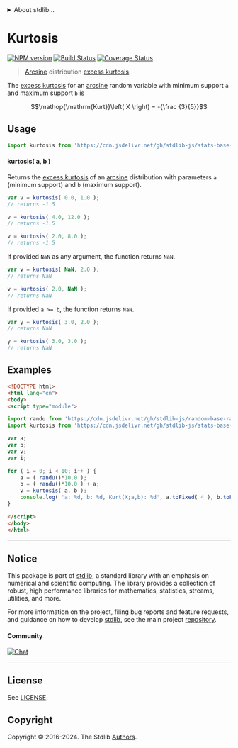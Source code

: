 <!--

@license Apache-2.0

Copyright (c) 2018 The Stdlib Authors.

Licensed under the Apache License, Version 2.0 (the "License");
you may not use this file except in compliance with the License.
You may obtain a copy of the License at

   http://www.apache.org/licenses/LICENSE-2.0

Unless required by applicable law or agreed to in writing, software
distributed under the License is distributed on an "AS IS" BASIS,
WITHOUT WARRANTIES OR CONDITIONS OF ANY KIND, either express or implied.
See the License for the specific language governing permissions and
limitations under the License.

-->


<details>
  <summary>
    About stdlib...
  </summary>
  <p>We believe in a future in which the web is a preferred environment for numerical computation. To help realize this future, we've built stdlib. stdlib is a standard library, with an emphasis on numerical and scientific computation, written in JavaScript (and C) for execution in browsers and in Node.js.</p>
  <p>The library is fully decomposable, being architected in such a way that you can swap out and mix and match APIs and functionality to cater to your exact preferences and use cases.</p>
  <p>When you use stdlib, you can be absolutely certain that you are using the most thorough, rigorous, well-written, studied, documented, tested, measured, and high-quality code out there.</p>
  <p>To join us in bringing numerical computing to the web, get started by checking us out on <a href="https://github.com/stdlib-js/stdlib">GitHub</a>, and please consider <a href="https://opencollective.com/stdlib">financially supporting stdlib</a>. We greatly appreciate your continued support!</p>
</details>

# Kurtosis

[![NPM version][npm-image]][npm-url] [![Build Status][test-image]][test-url] [![Coverage Status][coverage-image]][coverage-url] <!-- [![dependencies][dependencies-image]][dependencies-url] -->

> [Arcsine][arcsine-distribution] distribution [excess kurtosis][kurtosis].

<!-- Section to include introductory text. Make sure to keep an empty line after the intro `section` element and another before the `/section` close. -->

<section class="intro">

The [excess kurtosis][kurtosis] for an [arcsine][arcsine-distribution] random variable with minimum support `a` and maximum support `b` is

<!-- <equation class="equation" label="eq:arcsine_kurtosis" align="center" raw="\operatorname{Kurt}\left( X \right) = -{\frac {3}{5}}" alt="Excess kurtosis for an arcsine distribution."> -->

```math
\mathop{\mathrm{Kurt}}\left( X \right) = -{\frac {3}{5}}
```

<!-- <div class="equation" align="center" data-raw-text="\operatorname{Kurt}\left( X \right) = -{\frac {3}{5}}" data-equation="eq:arcsine_kurtosis">
    <img src="https://cdn.jsdelivr.net/gh/stdlib-js/stdlib@51534079fef45e990850102147e8945fb023d1d0/lib/node_modules/@stdlib/stats/base/dists/arcsine/kurtosis/docs/img/equation_arcsine_kurtosis.svg" alt="Excess kurtosis for an arcsine distribution.">
    <br>
</div> -->

<!-- </equation> -->

</section>

<!-- /.intro -->

<!-- Package usage documentation. -->



<section class="usage">

## Usage

```javascript
import kurtosis from 'https://cdn.jsdelivr.net/gh/stdlib-js/stats-base-dists-arcsine-kurtosis@esm/index.mjs';
```

#### kurtosis( a, b )

Returns the [excess kurtosis][kurtosis] of an [arcsine][arcsine-distribution] distribution with parameters `a` (minimum support) and `b` (maximum support).

```javascript
var v = kurtosis( 0.0, 1.0 );
// returns -1.5

v = kurtosis( 4.0, 12.0 );
// returns -1.5

v = kurtosis( 2.0, 8.0 );
// returns -1.5
```

If provided `NaN` as any argument, the function returns `NaN`.

```javascript
var v = kurtosis( NaN, 2.0 );
// returns NaN

v = kurtosis( 2.0, NaN );
// returns NaN
```

If provided `a >= b`, the function returns `NaN`.

```javascript
var y = kurtosis( 3.0, 2.0 );
// returns NaN

y = kurtosis( 3.0, 3.0 );
// returns NaN
```

</section>

<!-- /.usage -->

<!-- Package usage notes. Make sure to keep an empty line after the `section` element and another before the `/section` close. -->

<section class="notes">

</section>

<!-- /.notes -->

<!-- Package usage examples. -->

<section class="examples">

## Examples

<!-- eslint no-undef: "error" -->

```html
<!DOCTYPE html>
<html lang="en">
<body>
<script type="module">

import randu from 'https://cdn.jsdelivr.net/gh/stdlib-js/random-base-randu@esm/index.mjs';
import kurtosis from 'https://cdn.jsdelivr.net/gh/stdlib-js/stats-base-dists-arcsine-kurtosis@esm/index.mjs';

var a;
var b;
var v;
var i;

for ( i = 0; i < 10; i++ ) {
    a = ( randu()*10.0 );
    b = ( randu()*10.0 ) + a;
    v = kurtosis( a, b );
    console.log( 'a: %d, b: %d, Kurt(X;a,b): %d', a.toFixed( 4 ), b.toFixed( 4 ), v.toFixed( 4 ) );
}

</script>
</body>
</html>
```

</section>

<!-- /.examples -->

<!-- Section to include cited references. If references are included, add a horizontal rule *before* the section. Make sure to keep an empty line after the `section` element and another before the `/section` close. -->

<section class="references">

</section>

<!-- /.references -->

<!-- Section for related `stdlib` packages. Do not manually edit this section, as it is automatically populated. -->

<section class="related">

</section>

<!-- /.related -->

<!-- Section for all links. Make sure to keep an empty line after the `section` element and another before the `/section` close. -->


<section class="main-repo" >

* * *

## Notice

This package is part of [stdlib][stdlib], a standard library with an emphasis on numerical and scientific computing. The library provides a collection of robust, high performance libraries for mathematics, statistics, streams, utilities, and more.

For more information on the project, filing bug reports and feature requests, and guidance on how to develop [stdlib][stdlib], see the main project [repository][stdlib].

#### Community

[![Chat][chat-image]][chat-url]

---

## License

See [LICENSE][stdlib-license].


## Copyright

Copyright &copy; 2016-2024. The Stdlib [Authors][stdlib-authors].

</section>

<!-- /.stdlib -->

<!-- Section for all links. Make sure to keep an empty line after the `section` element and another before the `/section` close. -->

<section class="links">

[npm-image]: http://img.shields.io/npm/v/@stdlib/stats-base-dists-arcsine-kurtosis.svg
[npm-url]: https://npmjs.org/package/@stdlib/stats-base-dists-arcsine-kurtosis

[test-image]: https://github.com/stdlib-js/stats-base-dists-arcsine-kurtosis/actions/workflows/test.yml/badge.svg?branch=main
[test-url]: https://github.com/stdlib-js/stats-base-dists-arcsine-kurtosis/actions/workflows/test.yml?query=branch:main

[coverage-image]: https://img.shields.io/codecov/c/github/stdlib-js/stats-base-dists-arcsine-kurtosis/main.svg
[coverage-url]: https://codecov.io/github/stdlib-js/stats-base-dists-arcsine-kurtosis?branch=main

<!--

[dependencies-image]: https://img.shields.io/david/stdlib-js/stats-base-dists-arcsine-kurtosis.svg
[dependencies-url]: https://david-dm.org/stdlib-js/stats-base-dists-arcsine-kurtosis/main

-->

[chat-image]: https://img.shields.io/gitter/room/stdlib-js/stdlib.svg
[chat-url]: https://app.gitter.im/#/room/#stdlib-js_stdlib:gitter.im

[stdlib]: https://github.com/stdlib-js/stdlib

[stdlib-authors]: https://github.com/stdlib-js/stdlib/graphs/contributors

[umd]: https://github.com/umdjs/umd
[es-module]: https://developer.mozilla.org/en-US/docs/Web/JavaScript/Guide/Modules

[deno-url]: https://github.com/stdlib-js/stats-base-dists-arcsine-kurtosis/tree/deno
[umd-url]: https://github.com/stdlib-js/stats-base-dists-arcsine-kurtosis/tree/umd
[esm-url]: https://github.com/stdlib-js/stats-base-dists-arcsine-kurtosis/tree/esm
[branches-url]: https://github.com/stdlib-js/stats-base-dists-arcsine-kurtosis/blob/main/branches.md

[stdlib-license]: https://raw.githubusercontent.com/stdlib-js/stats-base-dists-arcsine-kurtosis/main/LICENSE

[arcsine-distribution]: https://en.wikipedia.org/wiki/Arcsine_distribution

[kurtosis]: https://en.wikipedia.org/wiki/Kurtosis

</section>

<!-- /.links -->
